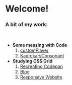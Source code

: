 <h1> Welcome! </h1>
 <h3> A bit of my work: </h3> <br>

<ul>
  <li> <strong> Some messing with Code </strong>
    <ol>
      <li> <a href = "https://mironoart.github.io/customPlayer/customPlayer.html"> customPlayer</a> </li>
      <li> <a href = "https://mironoart.github.io/kaprekarConsonant/kaprekarConsonant.html"> KaprekarsConsonant </a> </li>
    </ol>
  </li>



  <li> <strong> Studying CSS Grid </strong>
    <ol>
      <li> <a href = "https://mironoart.github.io/Codepen/codepen.html"> Recreating Codepan </a> </li>
      <li> <a href = "https://mironoart.github.io/Responsive%20Blog/Responsive%20Blog.html"> Blog </a> </li>
      <li> <a href = "https://mironoart.github.io/Responsive%20WebSite/Website.html"> Responsive Website </a> </li>
    </ol>
  </li>
</ul>
